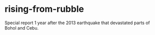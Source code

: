 rising-from-rubble
==================

Special report 1 year after the 2013 earthquake that devastated parts of Bohol and Cebu.
